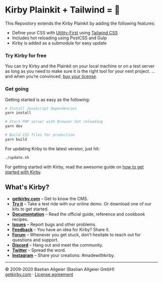 # Kirby Plainkit + Tailwind = 🤍

This Repository extends the Kirby Plainkit by adding the following features:

- Define your CSS with [Utility-First](https://tailwindcss.com/docs/utility-first) using [Tailwind CSS](https://tailwindcss.com/)
- Includes hot reloading using PostCSS and Gulp
- Kirby is added as a submodule for easy update

### Try Kirby for free  
You can try Kirby and the Plainkit on your local machine or on a test server as long as you need to make sure it is the right tool for your next project. … and when you’re convinced, [buy your license](https://getkirby.com/buy).

### Get going
Getting started is as easy as the following:

```bash
# Install JavaScript dependencies
yarn install

# Start PHP server with Browser hot reloading
yarn dev

# Build CSS files for production
yarn build
```

For updating Kirby to the latest version, just hit:

```bash
./update.sh
```

For getting started with Kirby, read the awesome guide on [how to get started with Kirby](https://getkirby.com/docs/guide/quickstart).


## What's Kirby?
- **[getkirby.com](https://getkirby.com)** – Get to know the CMS.
- **[Try it](https://getkirby.com/try)** – Take a test ride with our online demo. Or download one of our kits to get started.
- **[Documentation](https://getkirby.com/docs/guide)** – Read the official guide, reference and cookbook recipes.
- **[Issues](https://github.com/getkirby/kirby/issues)** – Report bugs and other problems.
- **[Feedback](https://feedback.getkirby.com)** – You have an idea for Kirby? Share it.
- **[Forum](https://forum.getkirby.com)** – Whenever you get stuck, don't hesitate to reach out for questions and support.
- **[Discord](https://chat.getkirby.com)** – Hang out and meet the community.
- **[Twitter](https://twitter.com/getkirby)** – Spread the word.
- **[Instagram](https://www.instagram.com/getkirby/)** – Share your creations: #madewithkirby.

---

© 2009-2020 Bastian Allgeier (Bastian Allgeier GmbH)  
[getkirby.com](https://getkirby.com) · [License agreement](https://getkirby.com/license)
